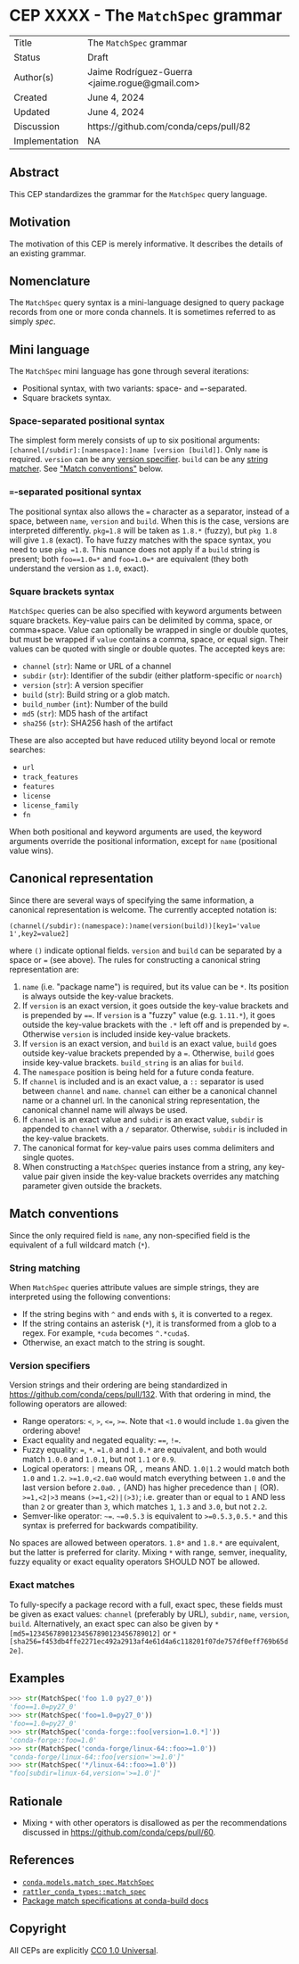# CEP XXXX - The `MatchSpec` grammar

<table>
<tr><td> Title </td><td> The <code>MatchSpec</code> grammar </td>
<tr><td> Status </td><td> Draft </td></tr>
<tr><td> Author(s) </td><td> Jaime Rodríguez-Guerra &lt;jaime.rogue@gmail.com&gt;</td></tr>
<tr><td> Created </td><td> June 4, 2024 </td></tr>
<tr><td> Updated </td><td> June 4, 2024 </td></tr>
<tr><td> Discussion </td><td> https://github.com/conda/ceps/pull/82 </td></tr>
<tr><td> Implementation </td><td> NA </td></tr>
</table>

## Abstract

This CEP standardizes the grammar for the `MatchSpec` query language.

## Motivation

The motivation of this CEP is merely informative. It describes the details of an existing grammar.

## Nomenclature

The `MatchSpec` query syntax is a mini-language designed to query package records from one or more conda channels. It is sometimes referred to as simply _spec_.

## Mini language

The `MatchSpec` mini language has gone through several iterations:

- Positional syntax, with two variants: space- and `=`-separated.
- Square brackets syntax.

### Space-separated positional syntax

The simplest form merely consists of up to six positional arguments: `[channel[/subdir]:[namespace]:]name [version [build]]`. Only `name` is required. `version` can be any [version specifier](#version-specifiers). `build` can be any [string matcher](#string-matching). See ["Match conventions"](#match-conventions) below.

### `=`-separated positional syntax

The positional syntax also allows the `=` character as a separator, instead of a space, between `name`, `version` and `build`. When this is the case, versions are interpreted differently. `pkg=1.8` will be taken as `1.8.*` (fuzzy), but `pkg 1.8` will give `1.8` (exact). To have fuzzy matches with the space syntax, you need to use `pkg =1.8`. This nuance does not apply if a `build` string is present; both `foo==1.0=*` and `foo=1.0=*` are equivalent (they both understand the version as `1.0`, exact).

### Square brackets syntax

`MatchSpec` queries can be also specified with keyword arguments between square brackets. Key-value pairs can be delimited by comma, space, or comma+space. Value can optionally be wrapped in single or double quotes, but must be wrapped if `value` contains a comma, space, or equal sign. Their values can be quoted with single or double quotes. The accepted keys are:

- `channel` (`str`): Name or URL of a channel
- `subdir` (`str`): Identifier of the subdir (either platform-specific or `noarch`)
- `version` (`str`): A version specifier
- `build` (`str`): Build string or a glob match.
- `build_number` (`int`): Number of the build
- `md5` (`str`): MD5 hash of the artifact
- `sha256` (`str`): SHA256 hash of the artifact

These are also accepted but have reduced utility beyond local or remote searches:

- `url`
- `track_features`
- `features`
- `license`
- `license_family`
- `fn`

When both positional and keyword arguments are used, the keyword arguments override the positional information, except for `name` (positional value wins).

## Canonical representation

Since there are several ways of specifying the same information, a canonical representation is welcome. The currently accepted notation is:

```text
(channel(/subdir):(namespace):)name(version(build))[key1='value 1',key2=value2]
```

where `()` indicate optional fields. `version` and `build` can be separated by a
space or `=` (see above). The rules for constructing a canonical string
representation are:

1. `name` (i.e. "package name") is required, but its value can be `*`. Its position is always
   outside the key-value brackets.
2. If `version` is an exact version, it goes outside the key-value brackets and is prepended
   by `==`. If `version` is a "fuzzy" value (e.g. `1.11.*`), it goes outside the key-value
   brackets with the `.*` left off and is prepended by `=`. Otherwise `version` is included
   inside key-value brackets.
3. If `version` is an exact version, and `build` is an exact value, `build` goes outside
   key-value brackets prepended by a `=`. Otherwise, `build` goes inside key-value brackets.
   `build_string` is an alias for `build`.
4. The `namespace` position is being held for a future conda feature.
5. If `channel` is included and is an exact value, a `::` separator is used between `channel`
   and `name`. `channel` can either be a canonical channel name or a channel url. In the
   canonical string representation, the canonical channel name will always be used.
6. If `channel` is an exact value and `subdir` is an exact value, `subdir` is appended to
   `channel` with a `/` separator. Otherwise, `subdir` is included in the key-value brackets.
7. The canonical format for key-value pairs uses comma delimiters and single quotes.
8. When constructing a `MatchSpec` queries instance from a string, any key-value pair given
   inside the key-value brackets overrides any matching parameter given outside the brackets.

## Match conventions

Since the only required field is `name`, any non-specified field is the equivalent of a full wildcard match (`*`).

### String matching

When `MatchSpec` queries attribute values are simple strings, they are interpreted using the
following conventions:

- If the string begins with `^` and ends with `$`, it is converted to a regex.
- If the string contains an asterisk (`*`), it is transformed from a glob to a regex. For example, `*cuda` becomes `^.*cuda$`.
- Otherwise, an exact match to the string is sought.

### Version specifiers

Version strings and their ordering are being standardized in https://github.com/conda/ceps/pull/132. With that ordering in mind, the following operators are allowed:

- Range operators: `<`, `>`, `<=`, `>=`. Note that `<1.0` would include `1.0a` given the ordering above!
- Exact equality and negated equality: `==`, `!=`.
- Fuzzy equality: `=`, `*`. `=1.0` and `1.0.*` are equivalent, and both would match `1.0.0` and `1.0.1`, but not `1.1` or `0.9`.
- Logical operators: `|` means OR, `,` means AND. `1.0|1.2` would match both `1.0` and `1.2`. `>=1.0,<2.0a0` would match everything between `1.0` and the last version before `2.0a0`. `,` (AND) has higher precedence than `|` (OR). `>=1,<2|>3` means `(>=1,<2)|(>3)`; i.e. greater than or equal to `1` AND less than `2` or greater than `3`, which matches `1`, `1.3` and `3.0`, but not `2.2`.
- Semver-like operator: `~=`. `~=0.5.3` is equivalent to `>=0.5.3,0.5.*` and this syntax is preferred for backwards compatibility.

No spaces are allowed between operators. `1.8*` and `1.8.*` are equivalent, but the latter is preferred for clarity. Mixing `*` with range, semver, inequality, fuzzy equality or exact equality operators SHOULD NOT be allowed.

### Exact matches

To fully-specify a package record with a full, exact spec, these fields must be given as exact values: `channel` (preferably by URL), `subdir`, `name`, `version`, `build`. Alternatively, an exact spec can also be given by `*[md5=12345678901234567890123456789012]` or `*[sha256=f453db4ffe2271ec492a2913af4e61d4a6c118201f07de757df0eff769b65d2e]`.

## Examples

```python
>>> str(MatchSpec('foo 1.0 py27_0'))
'foo==1.0=py27_0'
>>> str(MatchSpec('foo=1.0=py27_0'))
'foo==1.0=py27_0'
>>> str(MatchSpec('conda-forge::foo[version=1.0.*]'))
'conda-forge::foo=1.0'
>>> str(MatchSpec('conda-forge/linux-64::foo>=1.0'))
"conda-forge/linux-64::foo[version='>=1.0']"
>>> str(MatchSpec('*/linux-64::foo>=1.0'))
"foo[subdir=linux-64,version='>=1.0']"
```

## Rationale

- Mixing `*` with other operators is disallowed as per the recommendations discussed in https://github.com/conda/ceps/pull/60.

## References

- [`conda.models.match_spec.MatchSpec`](https://github.com/conda/conda/blob/24.5.0/conda/models/match_spec.py)
- [`rattler_conda_types::match_spec`](https://github.com/conda/rattler/blob/rattler-v0.37.4/crates/rattler_conda_types/src/match_spec/mod.rs)
- [Package match specifications at conda-build docs](https://docs.conda.io/projects/conda-build/en/latest/resources/package-spec.html#package-match-specifications)

## Copyright

All CEPs are explicitly [CC0 1.0 Universal](https://creativecommons.org/publicdomain/zero/1.0/).
